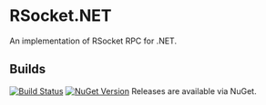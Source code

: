 # RSocket.NET
An implementation of RSocket RPC for .NET.

## Builds
[![Build Status](https://travis-ci.org/rsocket/rsocket-rpc-net.svg?branch=master)](https://travis-ci.org/rsocket/rsocket-rpc-net)
[![NuGet Version](https://badge.fury.io/nu/RSocket.Rpc.Core.svg)](https://badge.fury.io/nu/RSocket.Rpc.Core)
Releases are available via NuGet.

